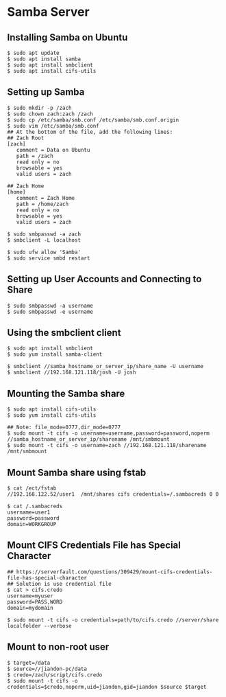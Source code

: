 Samba Server
============

## Installing Samba on Ubuntu

    $ sudo apt update
    $ sudo apt install samba
    $ sudo apt install smbclient
    $ sudo apt install cifs-utils

## Setting up Samba

    $ sudo mkdir -p /zach
    $ sudo chown zach:zach /zach
    $ sudo cp /etc/samba/smb.conf /etc/samba/smb.conf.origin
    $ sudo vim /etc/samba/smb.conf
    ## At the bottom of the file, add the following lines:
    ## Zach Root
    [zach]
       comment = Data on Ubuntu
       path = /zach
       read only = no
       browsable = yes
       valid users = zach

    ## Zach Home
    [home]
       comment = Zach Home
       path = /home/zach
       read only = no
       browsable = yes
       valid users = zach

    $ sudo smbpasswd -a zach
    $ smbclient -L localhost

    $ sudo ufw allow 'Samba'
    $ sudo service smbd restart

## Setting up User Accounts and Connecting to Share

    $ sudo smbpasswd -a username
    $ sudo smbpasswd -e username

## Using the smbclient client

    $ sudo apt install smbclient
    $ sudo yum install samba-client

    $ smbclient //samba_hostname_or_server_ip/share_name -U username
    $ smbclient //192.168.121.118/josh -U josh


## Mounting the Samba share

    $ sudo apt install cifs-utils
    $ sudo yum install cifs-utils

    ## Note: file_mode=0777,dir_mode=0777
    $ sudo mount -t cifs -o username=username,password=password,noperm //samba_hostname_or_server_ip/sharename /mnt/smbmount
    $ sudo mount -t cifs -o username=zach //192.168.121.118/sharename /mnt/smbmount

## Mount Samba share using fstab

    $ cat /ect/fstab
    //192.168.122.52/user1  /mnt/shares cifs credentials=/.sambacreds 0 0

    $ cat /.sambacreds
    username=user1
    password=password
    domain=WORKGROUP

## Mount CIFS Credentials File has Special Character

    ## https://serverfault.com/questions/309429/mount-cifs-credentials-file-has-special-character
    ## Solution is use credential file
    $ cat > cifs.credo
    username=myuser
    password=PASS,WORD
    domain=mydomain

    $ sudo mount -t cifs -o credentials=path/to/cifs.credo //server/share localfolder --verbose

## Mount to non-root user

    $ target=/data
    $ source=//jiandon-pc/data
    $ credo=/zach/script/cifs.credo
    $ sudo mount -t cifs -o credentials=$credo,noperm,uid=jiandon,gid=jiandon $source $target

